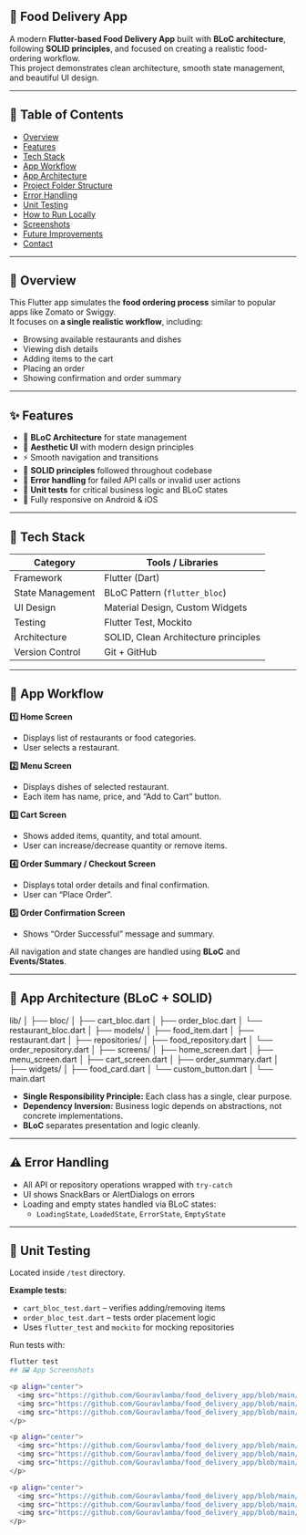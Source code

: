 ## 🍔 Food Delivery App

A modern **Flutter-based Food Delivery App** built with **BLoC architecture**, following **SOLID principles**, and focused on creating a realistic food-ordering workflow.  
This project demonstrates clean architecture, smooth state management, and beautiful UI design.

---

## 📑 Table of Contents
- [Overview](#overview)
- [Features](#features)
- [Tech Stack](#tech-stack)
- [App Workflow](#app-workflow)
- [App Architecture](#app-architecture)
- [Project Folder Structure](#project-folder-structure)
- [Error Handling](#error-handling)
- [Unit Testing](#unit-testing)
- [How to Run Locally](#how-to-run-locally)
- [Screenshots](#screenshots)
- [Future Improvements](#future-improvements)
- [Contact](#contact)

---

## 🧭 Overview
This Flutter app simulates the **food ordering process** similar to popular apps like Zomato or Swiggy.  
It focuses on **a single realistic workflow**, including:
- Browsing available restaurants and dishes
- Viewing dish details
- Adding items to the cart
- Placing an order
- Showing confirmation and order summary

---

## ✨ Features
- 🧱 **BLoC Architecture** for state management  
- 🎨 **Aesthetic UI** with modern design principles  
- ⚡ Smooth navigation and transitions  
- 🧩 **SOLID principles** followed throughout codebase  
- 🧠 **Error handling** for failed API calls or invalid user actions  
- 🧪 **Unit tests** for critical business logic and BLoC states  
- 📱 Fully responsive on Android & iOS  

---

## 🧰 Tech Stack
| Category | Tools / Libraries |
|-----------|-------------------|
| Framework | Flutter (Dart) |
| State Management | BLoC Pattern (`flutter_bloc`) |
| UI Design | Material Design, Custom Widgets |
| Testing | Flutter Test, Mockito |
| Architecture | SOLID, Clean Architecture principles |
| Version Control | Git + GitHub |

---

## 🔄 App Workflow

**1️⃣ Home Screen**  
- Displays list of restaurants or food categories.  
- User selects a restaurant.

**2️⃣ Menu Screen**  
- Displays dishes of selected restaurant.  
- Each item has name, price, and “Add to Cart” button.

**3️⃣ Cart Screen**  
- Shows added items, quantity, and total amount.  
- User can increase/decrease quantity or remove items.

**4️⃣ Order Summary / Checkout Screen**  
- Displays total order details and final confirmation.  
- User can “Place Order”.

**5️⃣ Order Confirmation Screen**  
- Shows “Order Successful” message and summary.  

All navigation and state changes are handled using **BLoC** and **Events/States**.

---

## 🧱 App Architecture (BLoC + SOLID)


lib/
│
├── bloc/
│ ├── cart_bloc.dart
│ ├── order_bloc.dart
│ └── restaurant_bloc.dart
│
├── models/
│ ├── food_item.dart
│ ├── restaurant.dart
│
├── repositories/
│ ├── food_repository.dart
│ └── order_repository.dart
│
├── screens/
│ ├── home_screen.dart
│ ├── menu_screen.dart
│ ├── cart_screen.dart
│ ├── order_summary.dart
│
├── widgets/
│ ├── food_card.dart
│ └── custom_button.dart
│
└── main.dart

- **Single Responsibility Principle:** Each class has a single, clear purpose.  
- **Dependency Inversion:** Business logic depends on abstractions, not concrete implementations.  
- **BLoC** separates presentation and logic cleanly.

---

## ⚠️ Error Handling
- All API or repository operations wrapped with `try-catch`
- UI shows SnackBars or AlertDialogs on errors
- Loading and empty states handled via BLoC states:
  - `LoadingState`, `LoadedState`, `ErrorState`, `EmptyState`

---

## 🧪 Unit Testing
Located inside `/test` directory.

**Example tests:**
- `cart_bloc_test.dart` – verifies adding/removing items
- `order_bloc_test.dart` – tests order placement logic
- Uses `flutter_test` and `mockito` for mocking repositories

Run tests with:
```bash
flutter test
## 🖼️ App Screenshots

<p align="center">
  <img src="https://github.com/Gouravlamba/food_delivery_app/blob/main/screenshots/1.png" width="250" alt="Screen 1"/>
  <img src="https://github.com/Gouravlamba/food_delivery_app/blob/main/screenshots/2.png" width="250" alt="Screen 2"/>
  <img src="https://github.com/Gouravlamba/food_delivery_app/blob/main/screenshots/3.png" width="250" alt="Screen 3"/>
</p>

<p align="center">
  <img src="https://github.com/Gouravlamba/food_delivery_app/blob/main/screenshots/4.png" width="250" alt="Screen 4"/>
  <img src="https://github.com/Gouravlamba/food_delivery_app/blob/main/screenshots/5.png" width="250" alt="Screen 5"/>
  <img src="https://github.com/Gouravlamba/food_delivery_app/blob/main/screenshots/6.png" width="250" alt="Screen 6"/>
</p>

<p align="center">
  <img src="https://github.com/Gouravlamba/food_delivery_app/blob/main/screenshots/7.png" width="250" alt="Screen 7"/>
  <img src="https://github.com/Gouravlamba/food_delivery_app/blob/main/screenshots/8.png" width="250" alt="Screen 8"/>
  <img src="https://github.com/Gouravlamba/food_delivery_app/blob/main/screenshots/9.png" width="250" alt="Screen 9"/>
</p>


